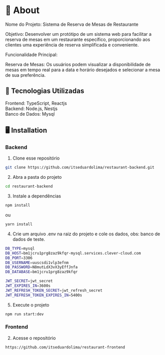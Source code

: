 # 🧠 About

Nome do Projeto: Sistema de Reserva de Mesas de Restaurante

Objetivo: Desenvolver um protótipo de um sistema web para facilitar a reserva de mesas em um restaurante específico, proporcionando aos clientes uma experiência de reserva simplificada e conveniente.

Funcionalidade Principal:

Reserva de Mesas: Os usuários podem visualizar a disponibilidade de mesas em tempo real para a data e horário desejados e selecionar a mesa de sua preferência.

## 🚀 Tecnologias Utilizadas

Frontend: TypeScript, Reactjs <br>
Backend: Node.js, Nestjs <br>
Banco de Dados: Mysql

## 🖥️ Installation

### Backend

1. Clone esse repositório

```bash
git clone https://github.com/itseduardolima/restaurant-backend.git
```

2. Abra a pasta do projeto

```bash
cd restaurant-backend
```

3. Instale a dependências

```bash
npm install
```
ou

```bash
yarn install
```

4. Crie um arquivo .env na raiz do projeto e cole os dados, obs: banco de dados de teste.

```bash
DB_TYPE=mysql
DB_HOST=bm1jcru1prg8zaz9kfqr-mysql.services.clever-cloud.com
DB_PORT=3306
DB_USERNAME=uuscsdi1vlp3efnm
DB_PASSWORD=N8mutLdX3vX3yEffJnfa
DB_DATABASE=bm1jcru1prg8zaz9kfqr

JWT_SECRET=jwt_secret
JWT_EXPIRES_IN=3600s
JWT_REFRESH_TOKEN_SECRET=jwt_refresh_secret
JWT_REFRESH_TOKEN_EXPIRES_IN=5400s
```

5. Execute o projeto

```bash
npm run start:dev
```

### Frontend

2. Acesse o repositório

```bash
https://github.com/itseduardolima/restaurant-frontend
```
